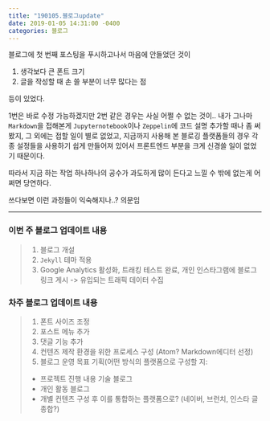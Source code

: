```yaml
---
title: "190105.블로그update"
date: 2019-01-05 14:31:00 -0400
categories: 블로그
---
```



블로그에 첫 번째 포스팅을 푸시하고나서 마음에 안들었던 것이

1. 생각보다 큰 폰트 크기
2. 글을 작성할 때 손 쓸 부분이 너무 많다는 점

등이 있었다.


1번은 바로 수정 가능하겠지만
2번 같은 경우는 사실 어쩔 수 없는 것이.. 
내가 그나마 `Markdown`을 접해본게 `Jupyternotebook`이나 `Zeppelin`에 
코드 설명 추가할 때나 좀 써봤지, 그 외에는 접할 일이 별로 없었고,
지금까지 사용해 본 블로깅 플랫폼들의 경우 각종 설정들을 사용하기 쉽게 만들어져 있어서
프론트엔드 부분을 크게 신경쓸 일이 없었기 때문이다.

따라서 지금 하는 작업 하나하나의 공수가 과도하게 많이 든다고 느낄 수 밖에 없는게 
어쩌면 당연하다.

쓰다보면 이런 과정들이 익숙해지나..? 의문임
- - -


### 이번 주 블로그 업데이트 내용
> 1. 블로그 개설
> 2. `Jekyll` 테마 적용
> 3. Google Analytics 활성화, 트래킹 테스트 완료, 
  개인 인스타그램에 블로그 링크 게시 -> 유입되는 트래픽 데이터 수집


### 차주 블로그 업데이트 내용
> 1. 폰트 사이즈 조정
> 2. 포스트 메뉴 추가
> 3. 댓글 기능 추가
> 4. 컨텐즈 제작 환경을 위한 프로세스 구성 (Atom? Markdown에디터 선정)
> 5. 블로그 운영 목표 기획(어떤 방식의 플랫폼으로 구성할 지: 
> * 프로젝트 진행 내용 기술 블로그
> * 개인 활동 블로그
> * 개별 컨텐츠 구성 후 이를 통합하는 플랫폼으로? (네이버, 브런치, 인스타 글 종합?)
